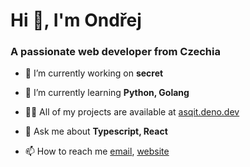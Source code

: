 <h1>Hi 👋, I'm Ondřej</h1>
<h3>A passionate web developer from Czechia</h3>

- 🔭 I’m currently working on **secret**

- 🌱 I’m currently learning **Python, Golang**

- 👨‍💻 All of my projects are available at [asqit.deno.dev](asqit.deno.dev)

- 💬 Ask me about **Typescript, React**

- 📫 How to reach me [email](mailto:ondrejtucek9@gmail.com*), [website](https://asqit.deno.dev)

